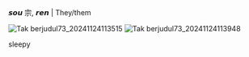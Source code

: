   𝙨𝙤𝙪 宗, 𝙧𝙚𝙣 | They/them

![Tak berjudul73_20241124113515](https://github.com/user-attachments/assets/3b65187a-f42c-4e45-9e00-79cc21903c7d)
![Tak berjudul73_20241124113948](https://github.com/user-attachments/assets/2a1e26a3-019e-4a1e-a107-2ea6b59639a3)

sleepy 
